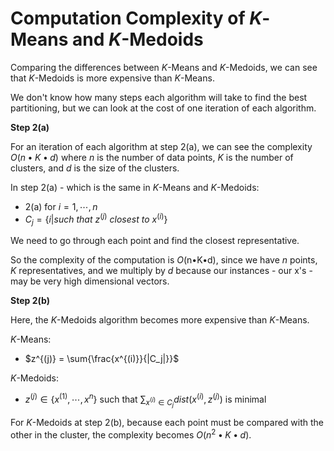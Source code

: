 # Computation Complexity of $K$-Means and $K$-Medoids

Comparing the differences between $K$-Means and $K$-Medoids, we can see that $K$-Medoids is more expensive than $K$-Means.

We don't know how many steps each algorithm will take to find the best partitioning, but we can look at the cost of one iteration of each algorithm.

**Step 2(a)**

For an iteration of each algorithm at step 2(a), we can see the complexity $O(n•K•d)$ where $n$ is the number of data points, $K$ is the number of clusters, and $d$ is the size of the clusters.

In step 2(a) - which is the same in $K$-Means and $K$-Medoids:

- 2(a) for $i=1, ⋯, n$
- $C_j = \lbrace i | such ~ that ~ z^{(j)} ~ closest ~ to ~ x^{(i)} \rbrace$

We need to go through each point and find the closest representative.

So the complexity of the computation is $O$(n•K•d), since we have $n$ points, $K$ representatives, and we multiply by $d$ because our instances - our x's - may be very high dimensional vectors.

**Step 2(b)**

Here, the $K$-Medoids algorithm becomes more expensive than $K$-Means.

$K$-Means:

- $z^{(j)} = \sum{\frac{x^{(i)}}{|C_j|}}$

$K$-Medoids:

- $z^{(j)} ∈ \lbrace x^{(1)}, ⋯, x^n \rbrace$ such that $\sum_{x^{(i)}∈C_j} dist(x^{(i)}, z^{(j)})$ is minimal

For $K$-Medoids at step 2(b), because each point must be compared with the other in the cluster, the complexity becomes $O(n^2•K•d)$.
